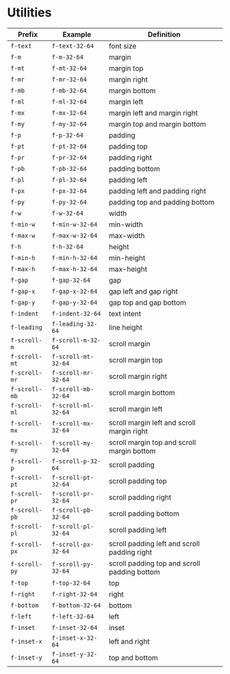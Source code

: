 # Utilities

| Prefix        | Example             | Definition                                   |
|---------------|---------------------|----------------------------------------------|
| `f-text`      | `f-text-32-64`      | font size                                    |
| `f-m`         | `f-m-32-64`         | margin                                       |
| `f-mt`        | `f-mt-32-64`        | margin top                                   |
| `f-mr`        | `f-mr-32-64`        | margin right                                 |
| `f-mb`        | `f-mb-32-64`        | margin bottom                                |
| `f-ml`        | `f-ml-32-64`        | margin left                                  |
| `f-mx`        | `f-mx-32-64`        | margin left and margin right                 |
| `f-my`        | `f-my-32-64`        | margin top and margin bottom                 |
| `f-p`         | `f-p-32-64`         | padding                                      |
| `f-pt`        | `f-pt-32-64`        | padding top                                  |
| `f-pr`        | `f-pr-32-64`        | padding right                                |
| `f-pb`        | `f-pb-32-64`        | padding bottom                               |
| `f-pl`        | `f-pl-32-64`        | padding left                                 |
| `f-px`        | `f-px-32-64`        | padding left and padding right               |
| `f-py`        | `f-py-32-64`        | padding top and padding bottom               |
| `f-w`         | `f-w-32-64`         | width                                        |
| `f-min-w`     | `f-min-w-32-64`     | min-width                                    |
| `f-max-w`     | `f-max-w-32-64`     | max-width                                    |
| `f-h`         | `f-h-32-64`         | height                                       |
| `f-min-h`     | `f-min-h-32-64`     | min-height                                   |
| `f-max-h`     | `f-max-h-32-64`     | max-height                                   |
| `f-gap`       | `f-gap-32-64`       | gap                                          |
| `f-gap-x`     | `f-gap-x-32-64`     | gap left and gap right                       |
| `f-gap-y`     | `f-gap-y-32-64`     | gap top and gap bottom                       |
| `f-indent`    | `f-indent-32-64`    | text intent                                  |
| `f-leading`   | `f-leading-32-64`   | line height                                  |
| `f-scroll-m`  | `f-scroll-m-32-64`  | scroll margin                                |
| `f-scroll-mt` | `f-scroll-mt-32-64` | scroll margin top                            |
| `f-scroll-mr` | `f-scroll-mr-32-64` | scroll margin right                          |
| `f-scroll-mb` | `f-scroll-mb-32-64` | scroll margin bottom                         |
| `f-scroll-ml` | `f-scroll-ml-32-64` | scroll margin left                           |
| `f-scroll-mx` | `f-scroll-mx-32-64` | scroll margin left and scroll margin right   |
| `f-scroll-my` | `f-scroll-my-32-64` | scroll margin top and scroll margin bottom   |
| `f-scroll-p`  | `f-scroll-p-32-64`  | scroll padding                               |
| `f-scroll-pt` | `f-scroll-pt-32-64` | scroll padding top                           |
| `f-scroll-pr` | `f-scroll-pr-32-64` | scroll padding right                         |
| `f-scroll-pb` | `f-scroll-pb-32-64` | scroll padding bottom                        |
| `f-scroll-pl` | `f-scroll-pl-32-64` | scroll padding left                          |
| `f-scroll-px` | `f-scroll-px-32-64` | scroll padding left and scroll padding right |
| `f-scroll-py` | `f-scroll-py-32-64` | scroll padding top and scroll padding bottom |
| `f-top`       | `f-top-32-64`       | top                                          |
| `f-right`     | `f-right-32-64`     | right                                        |
| `f-bottom`    | `f-bottom-32-64`    | bottom                                       |
| `f-left`      | `f-left-32-64`      | left                                         |
| `f-inset`     | `f-inset-32-64`     | inset                                        |
| `f-inset-x`   | `f-inset-x-32-64`   | left and right                               |
| `f-inset-y`   | `f-inset-y-32-64`   | top and bottom                               |


